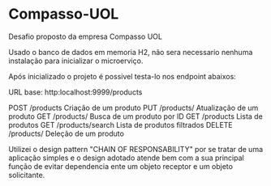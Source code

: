 # Compasso-UOL
Desafio proposto da empresa Compasso UOL

Usado o banco de dados em memoria H2, não sera necessario nenhuma instalação para inicializar o microerviço.

Após inicializado o projeto é possivel testa-lo nos endpoint abaixos:

URL base: http:localhost:9999/products

POST	   /products	      Criação de um produto
PUT	    /products/	      Atualização de um produto
GET	    /products/	      Busca de um produto por ID
GET	    /products	        Lista de produtos
GET	    /products/search	Lista de produtos filtrados
DELETE	/products/	      Deleção de um produto

Utilizei o design pattern "CHAIN OF RESPONSABILITY" por se tratar de uma aplicação simples e o design adotado atende bem com a sua principal função de evitar dependencia ente um objeto receptor e um objeto solicitante.

